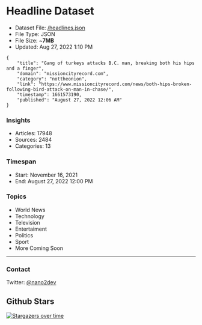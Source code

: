 # Headline Dataset

- Dataset File: [/headlines.json](https://raw.githubusercontent.com/fwd/news/master/headlines.json) 
- File Type: JSON
- File Size: ~**7MB**
- Updated: Aug 27, 2022 1:10 PM

```
{
    "title": "Gang of turkeys attacks B.C. man, breaking both his hips and a finger",
    "domain": "missioncityrecord.com",
    "category": "nottheonion",
    "link": "https://www.missioncityrecord.com/news/both-hips-broken-following-bird-attack-on-man-in-chase/",
    "timestamp": 1661573190,
    "published": "August 27, 2022 12:06 AM"
}
```

### Insights

- Articles: 17948
- Sources: 2484
- Categories: 13

### Timespan

- Start: November 16, 2021
- End: August 27, 2022 12:00 PM

### Topics

- World News
- Technology
- Television
- Entertaiment
- Politics
- Sport
- More Coming Soon

---

### Contact 

Twitter: [@nano2dev](https://twitter.com/nano2dev)

## Github Stars

[![Stargazers over time](https://starchart.cc/fwd/news.svg)](https://starchart.cc/fwd/news)
	